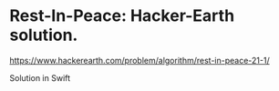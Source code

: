 # Rest-In-Peace: Hacker-Earth solution. 
https://www.hackerearth.com/problem/algorithm/rest-in-peace-21-1/ 

Solution in Swift
